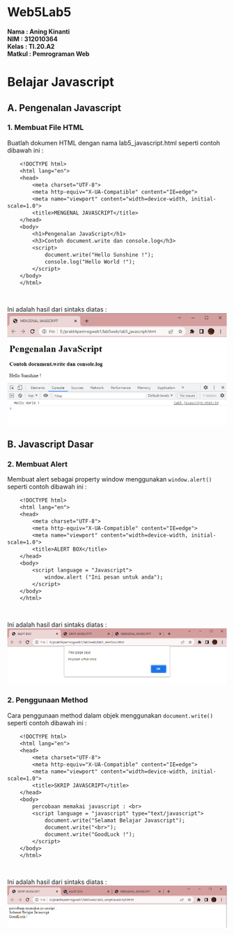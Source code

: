 # Web5Lab5

**Nama    : Aning Kinanti** <br>
**NIM     : 312010364** <br>
**Kelas   : TI.20.A2** <br>
**Matkul  : Pemrograman Web** <br>

# Belajar Javascript

## A. Pengenalan Javascript
### 1. Membuat File HTML
Buatlah dokumen HTML dengan nama lab5_javascript.html seperti contoh dibawah ini : <br>
```
    <!DOCTYPE html>
    <html lang="en">
    <head>
        <meta charset="UTF-8">
        <meta http-equiv="X-UA-Compatible" content="IE=edge">
        <meta name="viewport" content="width=device-width, initial-scale=1.0">
        <title>MENGENAL JAVASCRIPT</title>
    </head>
    <body>
        <h1>Pengenalan JavaScript</h1>
        <h3>Contoh document.write dan console.log</h3>
        <script>
            document.write("Hello Sunshine !");
            console.log("Hello World !");
        </script>
    </body>
    </html>
```
<br>


Ini adalah hasil dari sintaks diatas :
![Gambar 1](screenshot/ss1.PNG) <br>

## B. Javascript Dasar
### 2. Membuat Alert
Membuat alert sebagai property window menggunakan `window.alert()` seperti contoh dibawah ini : <br>
```
    <!DOCTYPE html>
    <html lang="en">
    <head>
        <meta charset="UTF-8">
        <meta http-equiv="X-UA-Compatible" content="IE=edge">
        <meta name="viewport" content="width=device-width, initial-scale=1.0">
        <title>ALERT BOX</title>
    </head>
    <body>
        <script language = "Javascript">
            window.alert ("Ini pesan untuk anda");
        </script>
    </body>
    </html>
```
<br>


Ini adalah hasil dari sintaks diatas :
![Gambar 2](screenshot/ss2.PNG) <br>

### 2. Penggunaan Method
Cara penggunaan method dalam objek menggunakan `document.write()` seperti contoh dibawah ini : <br>
```
    <!DOCTYPE html>
    <html lang="en">
    <head>
        <meta charset="UTF-8">
        <meta http-equiv="X-UA-Compatible" content="IE=edge">
        <meta name="viewport" content="width=device-width, initial-scale=1.0">
        <title>SKRIP JAVASCRIPT</title>
    </head>
    <body>
        percobaan memakai javascript : <br>
        <script language = "javascript" type="text/javascript">
            document.write("Selamat Belajar Javascript");
            document.write("<br>");
            document.write("GoodLuck !");
        </script>
    </body>
    </html>
```
<br>


Ini adalah hasil dari sintaks diatas :
![Gambar 3](screenshot/ss3.PNG) <br>